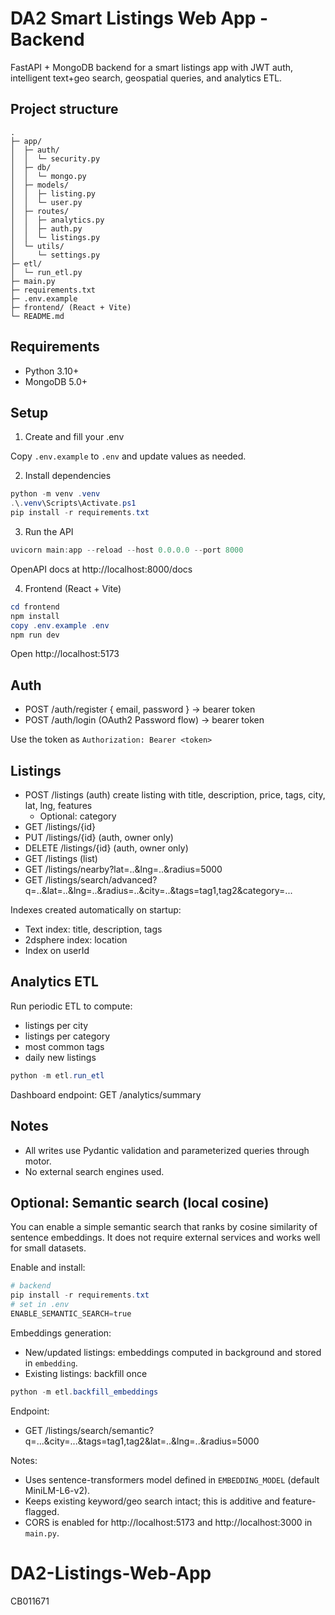 # DA2 Smart Listings Web App - Backend

FastAPI + MongoDB backend for a smart listings app with JWT auth, intelligent text+geo search, geospatial queries, and analytics ETL.

## Project structure

```
.
├─ app/
│  ├─ auth/
│  │  └─ security.py
│  ├─ db/
│  │  └─ mongo.py
│  ├─ models/
│  │  ├─ listing.py
│  │  └─ user.py
│  ├─ routes/
│  │  ├─ analytics.py
│  │  ├─ auth.py
│  │  └─ listings.py
│  └─ utils/
│     └─ settings.py
├─ etl/
│  └─ run_etl.py
├─ main.py
├─ requirements.txt
├─ .env.example
├─ frontend/ (React + Vite)
└─ README.md
```

## Requirements

- Python 3.10+
- MongoDB 5.0+

## Setup

1) Create and fill your .env

Copy `.env.example` to `.env` and update values as needed.

2) Install dependencies

```powershell
python -m venv .venv
.\.venv\Scripts\Activate.ps1
pip install -r requirements.txt
```

3) Run the API

```powershell
uvicorn main:app --reload --host 0.0.0.0 --port 8000
```

OpenAPI docs at http://localhost:8000/docs

4) Frontend (React + Vite)

```powershell
cd frontend
npm install
copy .env.example .env
npm run dev
```

Open http://localhost:5173

## Auth

- POST /auth/register { email, password } -> bearer token
- POST /auth/login (OAuth2 Password flow) -> bearer token

Use the token as `Authorization: Bearer <token>`

## Listings

- POST /listings (auth) create listing with title, description, price, tags, city, lat, lng, features
	- Optional: category
- GET /listings/{id}
- PUT /listings/{id} (auth, owner only)
- DELETE /listings/{id} (auth, owner only)
- GET /listings (list)
- GET /listings/nearby?lat=..&lng=..&radius=5000
- GET /listings/search/advanced?q=..&lat=..&lng=..&radius=..&city=..&tags=tag1,tag2&category=...

Indexes created automatically on startup:
- Text index: title, description, tags
- 2dsphere index: location
- Index on userId

## Analytics ETL

Run periodic ETL to compute:
- listings per city
- listings per category
- most common tags
- daily new listings

```powershell
python -m etl.run_etl
```

Dashboard endpoint: GET /analytics/summary

## Notes

- All writes use Pydantic validation and parameterized queries through motor.
- No external search engines used.
 
## Optional: Semantic search (local cosine)

You can enable a simple semantic search that ranks by cosine similarity of sentence embeddings. It does not require external services and works well for small datasets.

Enable and install:

```powershell
# backend
pip install -r requirements.txt
# set in .env
ENABLE_SEMANTIC_SEARCH=true
```

Embeddings generation:
- New/updated listings: embeddings computed in background and stored in `embedding`.
- Existing listings: backfill once

```powershell
python -m etl.backfill_embeddings
```

Endpoint:
- GET /listings/search/semantic?q=...&city=...&tags=tag1,tag2&lat=..&lng=..&radius=5000

Notes:
- Uses sentence-transformers model defined in `EMBEDDING_MODEL` (default MiniLM-L6-v2).
- Keeps existing keyword/geo search intact; this is additive and feature-flagged.
 - CORS is enabled for http://localhost:5173 and http://localhost:3000 in `main.py`.
# DA2-Listings-Web-App
CB011671
